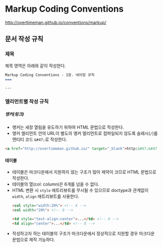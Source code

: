 Markup Coding Conventions
===

<a href="http://overtimeman.github.io/conventions/markup/">http:&#47;&#47;overtimeman.github.io/conventions/markup/</a>

문서 작성 규칙
---

### 제목

제목 영역은 아래와 같이 작성한다.

```markdown
Markup Coding Conventions - 1장. 네이밍 규칙
===

---
```

### 엘리먼트별 작성 규칙

##### 앵커(링크)

- 앵커는 새창 열림을 유도하기 위하여 HTML 문법으로 작성한다.
- 앵커 엘리먼트 안의 URL이 별도의 앵커 엘리먼트로 컴파일되지 않도록 슬래시(```/```)를 엔티티 코드 ```&#47;```로 작성한다.

```html
<a href="http://overtimeman.github.io/" target="_blank">http:&#47;&#47;overtimeman.github.io&#47;</a>
```

#### 테이블

- 테이블은 마크다운에서 지원하지 않는 구조가 많아 제약이 크므로 HTML 문법으로 작성한다.
- 테이블의 열(col: column)은 6개를 넘을 수 없다.
- HTML 변환 시 ```style``` 애트리뷰트를 무시될 수 있으므로 doctype과 관계없이 ```width```, ```align``` 애트리뷰트를 사용한다.
    ```html
    <col style="width:20%"> <!-- X -->
    <col width="20%"> <!-- O -->
    ```
    ```html
    <td style="text-align:center">...</td> <!-- X -->
    <td align="center">...</td> <!-- O -->
    ```
- 작성하고자 하는 테이블의 구조가 마크다운에서 정상적으로 지원할 경우 마크다운 문법으로 제작 가능하다.
